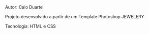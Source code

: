
Autor: Caio Duarte

Projeto desenvolvido a partir de um Template Photoshop JEWELERY 

Tecnologia: HTML e CSS